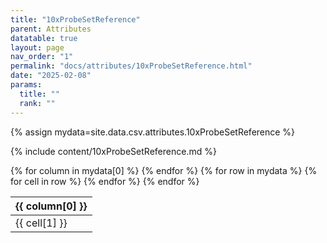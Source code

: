 ```yaml
---
title: "10xProbeSetReference"
parent: Attributes
datatable: true
layout: page
nav_order: "1"
permalink: "docs/attributes/10xProbeSetReference.html"
date: "2025-02-08"
params:
  title: ""
  rank: ""
---
```

{% assign mydata=site.data.csv.attributes.10xProbeSetReference %} 

{% include content/10xProbeSetReference.md %}

<table id="myTable" class="display" style="width:100%">
    <thead>
    {% for column in mydata[0] %}
        <th>{{ column[0] }}</th>
    {% endfor %}
    </thead>
    <tbody>
    {% for row in mydata %}
        <tr>
        {% for cell in row %}
            <td>{{ cell[1] }}</td>
        {% endfor %}
        </tr>
    {% endfor %}
    </tbody>
</table>
<script type="text/javascript">
  $(document).ready(function () {
    $('#myTable').DataTable({
      responsive: true,
      deferRender: false,
      paging: false,
      order: [],
    });
  });
</script>
